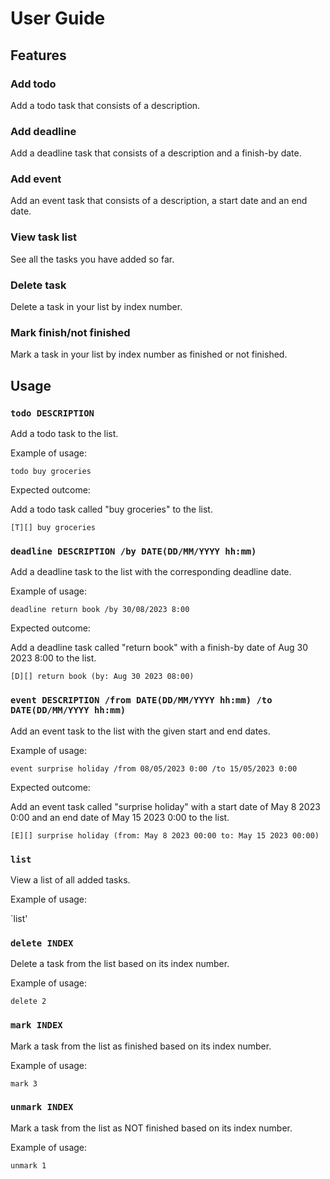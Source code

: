 # User Guide

## Features

### Add todo

Add a todo task that consists of a description.

### Add deadline

Add a deadline task that consists of a description and a finish-by date.

### Add event

Add an event task that consists of a description, a start date and an end date.

### View task list

See all the tasks you have added so far.

### Delete task

Delete a task in your list by index number.

### Mark finish/not finished

Mark a task in your list by index number as finished or not finished.


## Usage


### `todo DESCRIPTION`

Add a todo task to the list.

Example of usage:

`todo buy groceries`

Expected outcome:

Add a todo task called "buy groceries" to the list.

```
[T][] buy groceries
```


### `deadline DESCRIPTION /by DATE(DD/MM/YYYY hh:mm)`

Add a deadline task to the list with the corresponding deadline date.

Example of usage:

`deadline return book /by 30/08/2023 8:00`

Expected outcome:

Add a deadline task called "return book" with a finish-by date of Aug 30 2023 8:00 to the list.

```
[D][] return book (by: Aug 30 2023 08:00)
```


### `event DESCRIPTION /from DATE(DD/MM/YYYY hh:mm) /to DATE(DD/MM/YYYY hh:mm)`

Add an event task to the list with the given start and end dates.

Example of usage:

`event surprise holiday /from 08/05/2023 0:00 /to 15/05/2023 0:00`

Expected outcome:

Add an event task called "surprise holiday" with a start date of May 8 2023 0:00 and an end date of May 15 2023 0:00 to the list.

```
[E][] surprise holiday (from: May 8 2023 00:00 to: May 15 2023 00:00)
```


### `list`

View a list of all added tasks.

Example of usage:

`list'


### `delete INDEX`

Delete a task from the list based on its index number.

Example of usage:

`delete 2`


### `mark INDEX`

Mark a task from the list as finished based on its index number.

Example of usage:

`mark 3`


### `unmark INDEX`

Mark a task from the list as NOT finished based on its index number.

Example of usage:

`unmark 1`